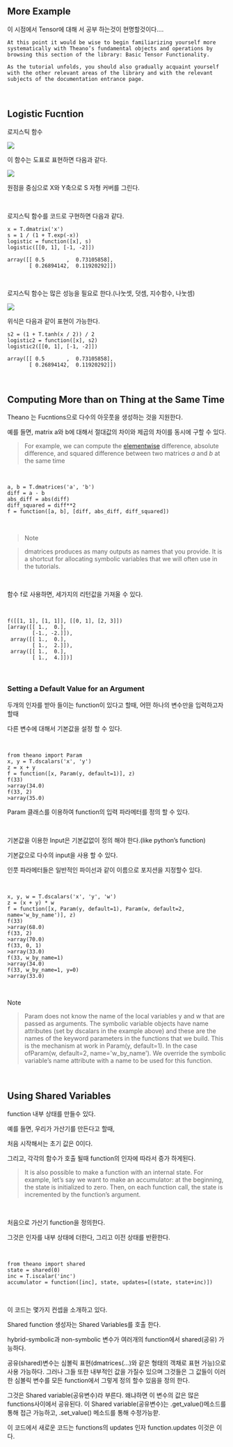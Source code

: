 More Example
------------

이 시점에서 Tensor에 대해 서 공부 하는것이 현명할것이다....

~~~~~~~~~~~~~~~~~~~~~~~~~~~~~~~~~~~~~~~~~~~~~~~~~~~~~~~~~~~~~~~~~~~~~~~~~~~~~~~~
At this point it would be wise to begin familiarizing yourself more systematically with Theano’s fundamental objects and operations by browsing this section of the library: Basic Tensor Functionality.
~~~~~~~~~~~~~~~~~~~~~~~~~~~~~~~~~~~~~~~~~~~~~~~~~~~~~~~~~~~~~~~~~~~~~~~~~~~~~~~~

~~~~~~~~~~~~~~~~~~~~~~~~~~~~~~~~~~~~~~~~~~~~~~~~~~~~~~~~~~~~~~~~~~~~~~~~~~~~~~~~
As the tutorial unfolds, you should also gradually acquaint yourself with the other relevant areas of the library and with the relevant subjects of the documentation entrance page.
~~~~~~~~~~~~~~~~~~~~~~~~~~~~~~~~~~~~~~~~~~~~~~~~~~~~~~~~~~~~~~~~~~~~~~~~~~~~~~~~

 

Logistic Fucntion
-----------------

로지스틱 함수

![](<943718fb001e2e9576e781d97946d74e44de5251.png>)

이 함수는 도표로 표현하면 다음과 같다.

![](<logistic.png>)

원점을 중심으로 X와 Y축으로 S 자형 커버를 그린다.

 

로지스틱 함수를 코드로 구현하면 다음과 같다.

~~~~~~~~~~~~~~~~~~~~~~~~~~~~~~~~~~~~~~~~~~~~~~~~~~~~~~~~~~~~~~~~~~~~~~~~~~~~~~~~
x = T.dmatrix('x')
s = 1 / (1 + T.exp(-x))
logistic = function([x], s)
logistic([[0, 1], [-1, -2]])

array([[ 0.5       ,  0.73105858],
       [ 0.26894142,  0.11920292]])
~~~~~~~~~~~~~~~~~~~~~~~~~~~~~~~~~~~~~~~~~~~~~~~~~~~~~~~~~~~~~~~~~~~~~~~~~~~~~~~~

 

로지스틱 함수는 많은 성능을 필요로 한다.(나눗셋, 덧셈, 지수함수, 나눗셈)

![](<d27229dfcd1ce305c126bbbd8a2e0fa867ccc503.png>)

위식은 다음과 같이 표현이 가능한다.

~~~~~~~~~~~~~~~~~~~~~~~~~~~~~~~~~~~~~~~~~~~~~~~~~~~~~~~~~~~~~~~~~~~~~~~~~~~~~~~~
s2 = (1 + T.tanh(x / 2)) / 2
logistic2 = function([x], s2)
logistic2([[0, 1], [-1, -2]])

array([[ 0.5       ,  0.73105858],
       [ 0.26894142,  0.11920292]])
~~~~~~~~~~~~~~~~~~~~~~~~~~~~~~~~~~~~~~~~~~~~~~~~~~~~~~~~~~~~~~~~~~~~~~~~~~~~~~~~

 

Computing More than on Thing at the Same Time
---------------------------------------------

Theano 는 Fucntions으로 다수의 아웃풋을 생성하는 것을 지원한다.

예를 들면, matrix a와 b에 대해서 절대값의 차이와 제곱의 차이를 동시에 구할 수
있다.

>   For example, we can compute
>   the [elementwise](<http://deeplearning.net/software/theano/library/tensor/basic.html#libdoc-tensor-elementwise>) difference,
>   absolute difference, and squared difference between two
>   matrices *a* and *b* at the same time

 

~~~~~~~~~~~~~~~~~~~~~~~~~~~~~~~~~~~~~~~~~~~~~~~~~~~~~~~~~~~~~~~~~~~~~~~~~~~~~~~~
a, b = T.dmatrices('a', 'b')
diff = a - b
abs_diff = abs(diff)
diff_squared = diff**2
f = function([a, b], [diff, abs_diff, diff_squared])
~~~~~~~~~~~~~~~~~~~~~~~~~~~~~~~~~~~~~~~~~~~~~~~~~~~~~~~~~~~~~~~~~~~~~~~~~~~~~~~~

 

>   Note

>   dmatrices produces as many outputs as names that you provide. It is a
>   shortcut for allocating symbolic variables that we will often use in the
>   tutorials.

 

함수 f로 사용하면, 세가지의 리턴값을 가져올 수 있다.

 

~~~~~~~~~~~~~~~~~~~~~~~~~~~~~~~~~~~~~~~~~~~~~~~~~~~~~~~~~~~~~~~~~~~~~~~~~~~~~~~~
f([[1, 1], [1, 1]], [[0, 1], [2, 3]])
[array([[ 1.,  0.],
        [-1., -2.]]),
 array([[ 1.,  0.],
        [ 1.,  2.]]),
 array([[ 1.,  0.],
        [ 1.,  4.]])]
~~~~~~~~~~~~~~~~~~~~~~~~~~~~~~~~~~~~~~~~~~~~~~~~~~~~~~~~~~~~~~~~~~~~~~~~~~~~~~~~

 

### Setting a Default Value for an Argument

두개의 인자를 받아 들이는 function이 있다고 할때, 어떤 하나의 변수만을
입력하고자 할때

다른 변수에 대해서 기본값을 설정 할 수 있다.

 

~~~~~~~~~~~~~~~~~~~~~~~~~~~~~~~~~~~~~~~~~~~~~~~~~~~~~~~~~~~~~~~~~~~~~~~~~~~~~~~~
from theano import Param
x, y = T.dscalars('x', 'y')
z = x + y
f = function([x, Param(y, default=1)], z)
f(33)
>array(34.0)
f(33, 2)
>array(35.0)
~~~~~~~~~~~~~~~~~~~~~~~~~~~~~~~~~~~~~~~~~~~~~~~~~~~~~~~~~~~~~~~~~~~~~~~~~~~~~~~~



Param 클래스를 이용하여 function의 입력 파라메터를 정의 할 수 있다.

 

기본값을 이용한 Input은 기본값없이 정의 해야 한다.(like python’s function)

기본값으로 다수의 input을 사용 할 수 있다.

인풋 파라메터들은 일반적인 파이선과 같이 이름으로 포지션을 지정할수 있다.

 

~~~~~~~~~~~~~~~~~~~~~~~~~~~~~~~~~~~~~~~~~~~~~~~~~~~~~~~~~~~~~~~~~~~~~~~~~~~~~~~~
x, y, w = T.dscalars('x', 'y', 'w')
z = (x + y) * w
f = function([x, Param(y, default=1), Param(w, default=2, name='w_by_name')], z)
f(33)
>array(68.0)
f(33, 2)
>array(70.0)
f(33, 0, 1)
>array(33.0)
f(33, w_by_name=1)
>array(34.0)
f(33, w_by_name=1, y=0)
>array(33.0)
~~~~~~~~~~~~~~~~~~~~~~~~~~~~~~~~~~~~~~~~~~~~~~~~~~~~~~~~~~~~~~~~~~~~~~~~~~~~~~~~

 

Note

>   Param does not know the name of the local variables y and w that are passed
>   as arguments. The symbolic variable objects have name attributes (set
>   by dscalars in the example above) and these are the names of the keyword
>   parameters in the functions that we build. This is the mechanism at work
>   in Param(y, default=1). In the case
>   ofParam(w, default=2, name='w\_by\_name'). We override the symbolic
>   variable’s name attribute with a name to be used for this function.

 

Using Shared Variables
----------------------

function 내부 상태를 만들수 있다.

예를 들면, 우리가 가산기를 만든다고 할때,

처음 시작해서는 초기 값은 0이다.

그리고, 각각의 함수가 호출 될때 function의 인자에 따라서 증가 하게된다.

>   It is also possible to make a function with an internal state. For example,
>   let’s say we want to make an accumulator: at the beginning, the state is
>   initialized to zero. Then, on each function call, the state is incremented
>   by the function’s argument.

 

처음으로 가산기 function을 정의한다.

그것은 인자를 내부 상태에 더한다, 그리고 이전 상태를 반환한다.

 

~~~~~~~~~~~~~~~~~~~~~~~~~~~~~~~~~~~~~~~~~~~~~~~~~~~~~~~~~~~~~~~~~~~~~~~~~~~~~~~~
from theano import shared
state = shared(0)
inc = T.iscalar('inc')
accumulator = function([inc], state, updates=[(state, state+inc)])
~~~~~~~~~~~~~~~~~~~~~~~~~~~~~~~~~~~~~~~~~~~~~~~~~~~~~~~~~~~~~~~~~~~~~~~~~~~~~~~~

 

이 코드는 몇가지 컨셉을 소개하고 있다.

Shared function 생성자는 Shared Variables를 호출 한다.

hybrid-symbolic과 non-symbolic 변수가  여러개의 function에서 shared(공유) 가능하다. 

공유(shared)변수는 심볼릭 표현(dmatrices(...)와 같은 형태의 객채로 표현 가능)으로 사용 가능하다.
그러나 그들 또한 내부적인 값을 가질수 있으며 그것들은  그 값들이 이러한 심볼릭 변수를  모든  function에서 그렇게 정의 할수 있음을 정의 한다.

그것은 Shared variable(공유변수)라 부른다. 왜냐하면 이 변수의 값은 많은 functions사이에서 공유된다. 
이 Shared variable(공유변수)는 .get_value()메소드를 통해 접근 가능하고, .set_value() 메소드를 통해 수정가능핟. 

이 코드에서 새로운 코드는 functions의 updates 인자 function.updates 이것은 이다. 
 
